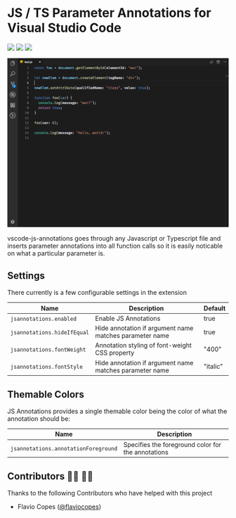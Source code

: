 # JS / TS Parameter Annotations for Visual Studio Code

[![](https://vsmarketplacebadge.apphb.com/version-short/lannonbr.vscode-js-annotations.svg)](https://marketplace.visualstudio.com/items?itemName=lannonbr.vscode-js-annotations)
[![](https://vsmarketplacebadge.apphb.com/installs-short/lannonbr.vscode-js-annotations.svg)](https://marketplace.visualstudio.com/items?itemName=lannonbr.vscode-js-annotations)
[![](https://vsmarketplacebadge.apphb.com/rating-short/lannonbr.vscode-js-annotations.svg)](https://marketplace.visualstudio.com/items?itemName=lannonbr.vscode-js-annotations)

![jsannotations screenshot](jsannotations.png)

vscode-js-annotations goes through any Javascript or Typescript file and inserts parameter annotations into all function calls so it is easily noticable on what a particular parameter is.

## Settings

There currently is a few configurable settings in the extension

| Name | Description | Default |
|-------|------------|---------|
| `jsannotations.enabled`  | Enable JS Annotations | true |
| `jsannotations.hideIfEqual` | Hide annotation if argument name matches parameter name | true |
| `jsannotations.fontWeight` | Annotation styling of font-weight CSS property | "400" |
| `jsannotations.fontStyle` | Hide annotation if argument name matches parameter name | "italic" |

## Themable Colors

JS Annotations provides a single themable color being the color of what the annotation should be:

| Name | Description |
|------|-------------|
| `jsannotations.annotationForeground` | Specifies the foreground color for the annotations |

## Contributors 👨‍💻 👩‍💻

Thanks to the following Contributors who have helped with this project

* Flavio Copes ([@flaviocopes](https://github.com/flaviocopes))